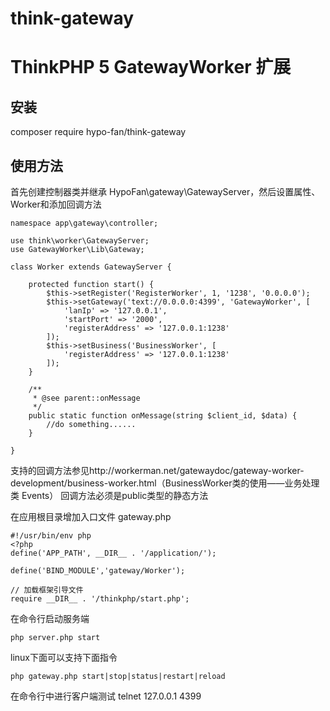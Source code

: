 # think-gateway
ThinkPHP 5 GatewayWorker 扩展
===============

## 安装
composer require hypo-fan/think-gateway

## 使用方法
首先创建控制器类并继承 HypoFan\gateway\GatewayServer，然后设置属性、Worker和添加回调方法

~~~
namespace app\gateway\controller;

use think\worker\GatewayServer;
use GatewayWorker\Lib\Gateway;

class Worker extends GatewayServer {
	
	protected function start() {
		$this->setRegister('RegisterWorker', 1, '1238', '0.0.0.0');
		$this->setGateway('text://0.0.0.0:4399', 'GatewayWorker', [
			'lanIp' => '127.0.0.1',
			'startPort' => '2000',
			'registerAddress' => '127.0.0.1:1238'
		]);
		$this->setBusiness('BusinessWorker', [
			'registerAddress' => '127.0.0.1:1238'
		]);
	}
	
	/**
	 * @see parent::onMessage
	 */
	public static function onMessage(string $client_id, $data) {
		//do something......
	}
	
}
~~~
支持的回调方法参见http://workerman.net/gatewaydoc/gateway-worker-development/business-worker.html（BusinessWorker类的使用——业务处理类 Events）
回调方法必须是public类型的静态方法


在应用根目录增加入口文件 gateway.php

~~~
#!/usr/bin/env php
<?php
define('APP_PATH', __DIR__ . '/application/');

define('BIND_MODULE','gateway/Worker');

// 加载框架引导文件
require __DIR__ . '/thinkphp/start.php';
~~~

在命令行启动服务端
~~~
php server.php start
~~~


linux下面可以支持下面指令
~~~
php gateway.php start|stop|status|restart|reload
~~~

在命令行中进行客户端测试
telnet 127.0.0.1 4399